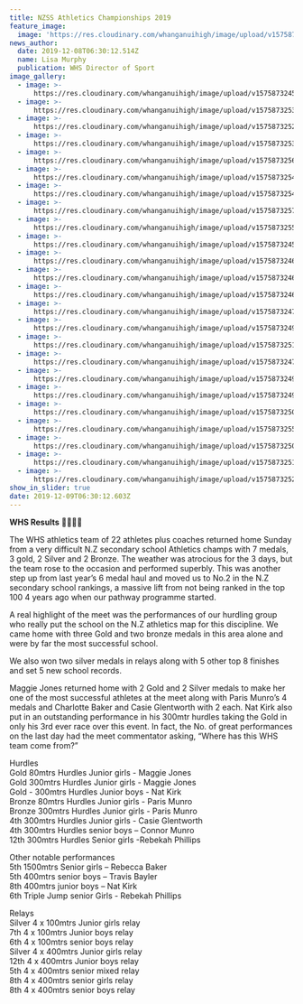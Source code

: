 ```yaml
---
title: NZSS Athletics Championships 2019
feature_image:
  image: 'https://res.cloudinary.com/whanganuihigh/image/upload/v1575873252/News/3.jpg'
news_author:
  date: 2019-12-08T06:30:12.514Z
  name: Lisa Murphy
  publication: WHS Director of Sport
image_gallery:
  - image: >-
      https://res.cloudinary.com/whanganuihigh/image/upload/v1575873245/News/1.jpg
  - image: >-
      https://res.cloudinary.com/whanganuihigh/image/upload/v1575873253/News/2.jpg
  - image: >-
      https://res.cloudinary.com/whanganuihigh/image/upload/v1575873252/News/3.jpg
  - image: >-
      https://res.cloudinary.com/whanganuihigh/image/upload/v1575873253/News/4.jpg
  - image: >-
      https://res.cloudinary.com/whanganuihigh/image/upload/v1575873256/News/5.jpg
  - image: >-
      https://res.cloudinary.com/whanganuihigh/image/upload/v1575873254/News/6.jpg
  - image: >-
      https://res.cloudinary.com/whanganuihigh/image/upload/v1575873254/News/7.jpg
  - image: >-
      https://res.cloudinary.com/whanganuihigh/image/upload/v1575873257/News/8.jpg
  - image: >-
      https://res.cloudinary.com/whanganuihigh/image/upload/v1575873255/News/9.jpg
  - image: >-
      https://res.cloudinary.com/whanganuihigh/image/upload/v1575873245/News/10.jpg
  - image: >-
      https://res.cloudinary.com/whanganuihigh/image/upload/v1575873246/News/11.jpg
  - image: >-
      https://res.cloudinary.com/whanganuihigh/image/upload/v1575873246/News/12.jpg
  - image: >-
      https://res.cloudinary.com/whanganuihigh/image/upload/v1575873246/News/13.jpg
  - image: >-
      https://res.cloudinary.com/whanganuihigh/image/upload/v1575873247/News/14.jpg
  - image: >-
      https://res.cloudinary.com/whanganuihigh/image/upload/v1575873249/News/15.jpg
  - image: >-
      https://res.cloudinary.com/whanganuihigh/image/upload/v1575873251/News/16.jpg
  - image: >-
      https://res.cloudinary.com/whanganuihigh/image/upload/v1575873247/News/17.jpg
  - image: >-
      https://res.cloudinary.com/whanganuihigh/image/upload/v1575873249/News/18.jpg
  - image: >-
      https://res.cloudinary.com/whanganuihigh/image/upload/v1575873249/News/19.jpg
  - image: >-
      https://res.cloudinary.com/whanganuihigh/image/upload/v1575873250/News/20.jpg
  - image: >-
      https://res.cloudinary.com/whanganuihigh/image/upload/v1575873255/News/21.jpg
  - image: >-
      https://res.cloudinary.com/whanganuihigh/image/upload/v1575873250/News/22.jpg
  - image: >-
      https://res.cloudinary.com/whanganuihigh/image/upload/v1575873251/News/23.jpg
  - image: >-
      https://res.cloudinary.com/whanganuihigh/image/upload/v1575873252/News/24.jpg
show_in_slider: true
date: 2019-12-09T06:30:12.603Z
---
```

**WHS Results** 💚💛💚💛

The WHS athletics team of 22 athletes plus coaches returned home Sunday from a very difficult N.Z secondary school Athletics champs with 7 medals, 3 gold, 2 Silver and 2 Bronze. The weather was atrocious for the 3 days, but the team rose to the occasion and performed superbly. This was another step up from last year’s 6 medal haul and moved us to No.2 in the N.Z secondary school rankings, a massive lift from not being ranked in the top 100 4 years ago when our pathway programme started.

A real highlight of the meet was the performances of our hurdling group who really put the school on the N.Z athletics map for this discipline. We came home with three Gold and two bronze medals in this area alone and were by far the most successful school.

We also won two silver medals in relays along with 5 other top 8 finishes and set 5 new school records.

Maggie Jones returned home with 2 Gold and 2 Silver medals to make her one of the most successful athletes at the meet along with Paris Munro’s 4 medals and Charlotte Baker and Casie Glentworth with 2 each. Nat Kirk also put in an outstanding performance in his 300mtr hurdles taking the Gold in only his 3rd ever race over this event. In fact, the No. of great performances on the last day had the meet commentator asking, “Where has this WHS team come from?”

Hurdles  
Gold 80mtrs Hurdles Junior girls - Maggie Jones  
Gold 300mtrs Hurdles Junior girls - Maggie Jones  
Gold - 300mtrs Hurdles Junior boys - Nat Kirk  
Bronze 80mtrs Hurdles Junior girls - Paris Munro  
Bronze 300mtrs Hurdles Junior girls - Paris Munro  
4th 300mtrs Hurdles Junior girls - Casie Glentworth  
4th 300mtrs Hurdles senior boys – Connor Munro  
12th 300mtrs Hurdles Senior girls -Rebekah Phillips

Other notable performances  
5th 1500mtrs Senior girls – Rebecca Baker  
5th 400mtrs senior boys – Travis Bayler  
8th 400mtrs junior boys – Nat Kirk  
6th Triple Jump senior Girls - Rebekah Phillips

Relays  
Silver 4 x 100mtrs Junior girls relay  
7th 4 x 100mtrs Junior boys relay  
6th 4 x 100mtrs senior boys relay  
Silver 4 x 400mtrs Junior girls relay  
12th 4 x 400mtrs Junior boys relay  
5th 4 x 400mtrs senior mixed relay  
8th 4 x 400mtrs senior girls relay  
8th 4 x 400mtrs senior boys relay

